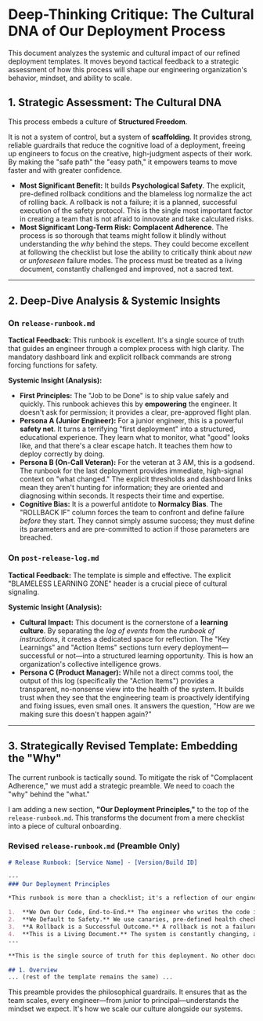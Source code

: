 # Deep-Thinking Critique: The Cultural DNA of Our Deployment Process

This document analyzes the systemic and cultural impact of our refined deployment templates. It moves beyond tactical feedback to a strategic assessment of how this process will shape our engineering organization's behavior, mindset, and ability to scale.

## 1. Strategic Assessment: The Cultural DNA

This process embeds a culture of **Structured Freedom**.

It is not a system of control, but a system of **scaffolding**. It provides strong, reliable guardrails that reduce the cognitive load of a deployment, freeing up engineers to focus on the creative, high-judgment aspects of their work. By making the "safe path" the "easy path," it empowers teams to move faster and with greater confidence.

*   **Most Significant Benefit:** It builds **Psychological Safety**. The explicit, pre-defined rollback conditions and the blameless log normalize the act of rolling back. A rollback is not a failure; it is a planned, successful execution of the safety protocol. This is the single most important factor in creating a team that is not afraid to innovate and take calculated risks.
*   **Most Significant Long-Term Risk:** **Complacent Adherence**. The process is so thorough that teams might follow it blindly without understanding the *why* behind the steps. They could become excellent at following the checklist but lose the ability to critically think about *new* or *unforeseen* failure modes. The process must be treated as a living document, constantly challenged and improved, not a sacred text.

---

## 2. Deep-Dive Analysis & Systemic Insights

### On `release-runbook.md`

**Tactical Feedback:** This runbook is excellent. It's a single source of truth that guides an engineer through a complex process with high clarity. The mandatory dashboard link and explicit rollback commands are strong forcing functions for safety.

**Systemic Insight (Analysis):**

*   **First Principles:** The "Job to be Done" is to ship value safely and quickly. This runbook achieves this by **empowering** the engineer. It doesn't ask for permission; it provides a clear, pre-approved flight plan.
*   **Persona A (Junior Engineer):** For a junior engineer, this is a powerful **safety net**. It turns a terrifying "first deployment" into a structured, educational experience. They learn what to monitor, what "good" looks like, and that there's a clear escape hatch. It teaches them how to deploy correctly by doing.
*   **Persona B (On-Call Veteran):** For the veteran at 3 AM, this is a godsend. The runbook for the last deployment provides immediate, high-signal context on "what changed." The explicit thresholds and dashboard links mean they aren't hunting for information; they are oriented and diagnosing within seconds. It respects their time and expertise.
*   **Cognitive Bias:** It is a powerful antidote to **Normalcy Bias**. The "ROLLBACK IF" column forces the team to confront and define failure *before* they start. They cannot simply assume success; they must define its parameters and are pre-committed to action if those parameters are breached.

### On `post-release-log.md`

**Tactical Feedback:** The template is simple and effective. The explicit "BLAMELESS LEARNING ZONE" header is a crucial piece of cultural signaling.

**Systemic Insight (Analysis):**

*   **Cultural Impact:** This document is the cornerstone of a **learning culture**. By separating the *log of events* from the *runbook of instructions*, it creates a dedicated space for reflection. The "Key Learnings" and "Action Items" sections turn every deployment—successful or not—into a structured learning opportunity. This is how an organization's collective intelligence grows.
*   **Persona C (Product Manager):** While not a direct comms tool, the output of this log (specifically the "Action Items") provides a transparent, no-nonsense view into the health of the system. It builds trust when they see that the engineering team is proactively identifying and fixing issues, even small ones. It answers the question, "How are we making sure this doesn't happen again?"

---

## 3. Strategically Revised Template: Embedding the "Why"

The current runbook is tactically sound. To mitigate the risk of "Complacent Adherence," we must add a strategic preamble. We need to coach the "why" behind the "what."

I am adding a new section, **"Our Deployment Principles,"** to the top of the `release-runbook.md`. This transforms the document from a mere checklist into a piece of cultural onboarding.

### Revised `release-runbook.md` (Preamble Only)

```markdown
# Release Runbook: [Service Name] - [Version/Build ID]

---
### Our Deployment Principles

*This runbook is more than a checklist; it's a reflection of our engineering culture. Following it is not about compliance, it's about professional excellence.*

1.  **We Own Our Code, End-to-End.** The engineer who writes the code is responsible for its safe delivery to production. This runbook is your tool to fulfill that responsibility with confidence.
2.  **We Default to Safety.** We use canaries, pre-defined health checks, and clear rollback plans not because we expect failure, but because we respect the complexity of our systems. We make safety the easiest path.
3.  **A Rollback is a Successful Outcome.** A rollback is not a failure. It is a successful execution of our safety protocol. It demonstrates that our monitoring is working and that we are protecting our users and the business. There is no stigma attached to a rollback.
4.  **This is a Living Document.** The system is constantly changing, and so is this runbook. The owner of this runbook is obligated to improve it after every use. Correct a command, tighten a threshold, clarify a step. Leave it better than you found it.
---

**This is the single source of truth for this deployment. No other documents are needed.**

## 1. Overview 
... (rest of the template remains the same) ...
```

This preamble provides the philosophical guardrails. It ensures that as the team scales, every engineer—from junior to principal—understands the mindset we expect. It's how we scale our culture alongside our systems.
